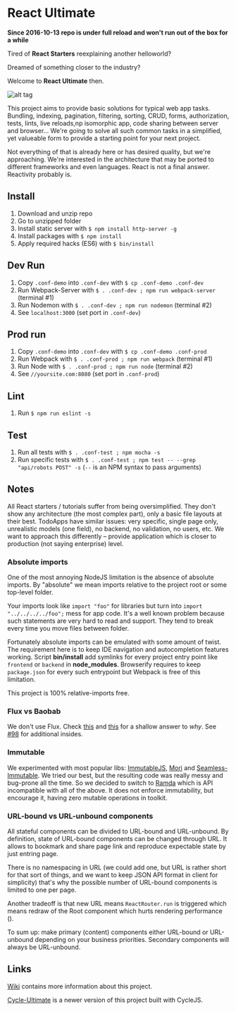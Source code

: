 # React Ultimate

**Since 2016-10-13 repo is under full reload and won't run out of the box for a while**

Tired of **React Starters** reexplaining another helloworld?

Dreamed of something closer to the industry?

Welcome to **React Ultimate** then.

![alt tag](/screenshot.png)

This project aims to provide basic solutions for typical web app tasks. Bundling, indexing, pagination,
filtering, sorting, CRUD, forms, authorization, tests, lints, live reloads,np isomorphic app, code sharing between server and browser...
We're going to solve all such common tasks in a simplified, yet valueable form to provide a starting point
for your next project.

Not everything of that is already here or has desired quality, but we're approaching.
We're interested in the architecture that may be ported to different frameworks and even languages.
React is not a final answer. Reactivity probably is.

## Install

1. Download and unzip repo
2. Go to unzipped folder
3. Install static server with `$ npm install http-server -g`
4. Install packages with `$ npm install`
5. Apply required hacks (ES6) with `$ bin/install`

## Dev Run

1. Copy `.conf-demo` into `.conf-dev` with `$ cp .conf-demo .conf-dev`
2. Run Webpack-Server with `$ . .conf-dev ; npm run webpack-server` (terminal #1)
3. Run Nodemon with `$ . .conf-dev ; npm run nodemon` (terminal #2)
4. See `localhost:3000` (set port in `.conf-dev`)

## Prod run

1. Copy `.conf-demo` into `.conf-dev` with `$ cp .conf-demo .conf-prod`
2. Run Webpack with `$ . .conf-prod ; npm run webpack` (terminal #1)
3. Run Node with `$ . .conf-prod ; npm run node` (terminal #2)
4. See `//yoursite.com:8080` (set port in `.conf-prod`)

## Lint

1. Run `$ npm run eslint -s`

## Test

1. Run all tests with `$ . .conf-test ; npm mocha -s`
2. Run specific tests with `$ . .conf-test ; npm test -- --grep "api/robots POST" -s` (`--` is an NPM syntax to pass arguments)

## Notes

All React starters / tutorials suffer from being oversimplified.
They don't show any architecture (the most complex part), only a basic file layouts at their best.
TodoApps have similar issues: very specific, single page only, unrealistic models (one field),
no backend, no validation, no users, etc. We want to approach this differently – provide application
which is closer to production (not saying enterprise) level.

### Absolute imports

One of the most annoying NodeJS limitation is the absence of absolute imports. By "absolute" we
mean imports relative to the project root or some top-level folder.

Your imports look like `import "foo"` for libraries but turn into `import "../../../../foo";` mess for app code.
It's a well known problem because such statements are very hard to read and support.
They tend to break every time you move files between folder.

Fortunately absolute imports can be emulated with some amount of twist. The requirement here is to keep IDE navigation and autocompletion features working.
Script **bin/install** add symlinks for every project entry point like `frontend` or `backend` in **node_modules**.
Browserify requires to keep `package.json` for every such entrypoint but Webpack is free of this limitation.

This project is 100% relative-imports free.

### Flux vs Baobab

We don't use Flux. Check [this](https://github.com/acdlite/flummox/issues/63) and
[this](http://christianalfoni.github.io/javascript/2015/02/06/plant-a-baobab-tree-in-your-flux-application.html)
for a shallow answer to *why*. See [#98](https://github.com/Paqmind/react-ultimate/issues/98) for additional
insides.

### Immutable

We experimented with most popular libs: [ImmutableJS](https://github.com/facebook/immutable-js), [Mori](https://github.com/swannodette/mori)
and [Seamless-Immutable](https://github.com/rtfeldman/seamless-immutable).
We tried our best, but the resulting code was really messy and bug-prone all the time.
So we decided to switch to [Ramda](http://ramdajs.com/) which is API incompatible with all of the
above. It does not enforce immutability, but encourage it, having zero mutable operations in toolkit.

### URL-bound vs URL-unbound components

All stateful components can be divided to URL-bound and URL-unbound.
By definition, state of URL-bound components can be changed through URL.
It allows to bookmark and share page link and reproduce expectable state by
just entring page.

There is no namespacing in URL (we could add one, but URL is rather short for that sort of things,
and we want to keep JSON API format in client for simplicity) that's why the possible number of URL-bound
components is limited to one per page.

Another tradeoff is that new URL means `ReactRouter.run` is triggered
which means redraw of the Root component which hurts rendering performance ().

To sum up: make primary (content) components either URL-bound or URL-unbound depending
on your business priorities. Secondary components will always be URL-unbound.

## Links

[Wiki](https://github.com/Paqmind/react-starter/wiki) contains more information about this project.

[Cycle-Ultimate](https://github.com/Paqmind/cycle-ultimate) is a newer version of this project built with CycleJS.
